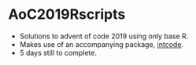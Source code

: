 # AoC2019Rscripts
* Solutions to advent of code 2019 using only base R.
* Makes use of an accompanying package, [intcode](https://github.com/tjtnew/intcode).
* 5 days still to complete.

